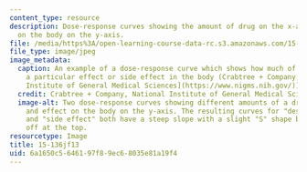 ```yaml
---
content_type: resource
description: Dose-response curves showing the amount of drug on the x-axis, and effect
  on the body on the y-axis.
file: /media/https%3A/open-learning-course-data-rc.s3.amazonaws.com/15-136j-principles-and-practice-of-drug-development-fall-2013/6a1650c5646197f89ec68035e81a19f4_15-136f13.jpg
file_type: image/jpeg
image_metadata:
  caption: An example of a dose-response curve which shows how much of a drug causes
    a particular effect or side effect in the body (Crabtree + Company, [National
    Institute of General Medical Sciences](https://www.nigms.nih.gov/)).
  credit: Crabtree + Company, National Institute of General Medical Sciences.
  image-alt: Two dose-response curves showing different amounts of a drug on the x-axis,
    and effect on the body on the y-axis. The resulting curves for "desired effect"
    and "side effect" both have a steep slope with a slight "S" shape before leveling
    off at the top.
resourcetype: Image
title: 15-136jf13
uid: 6a1650c5-6461-97f8-9ec6-8035e81a19f4
---
```

